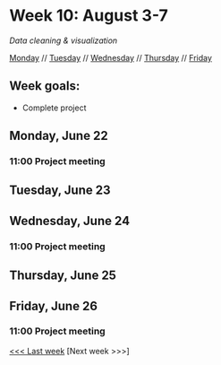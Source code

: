 # Week 10: August 3-7

*Data cleaning & visualization*

[Monday](#monday-july-6) // [Tuesday](#tuesday-july-7) // [Wednesday](#wednesday-july-8) // [Thursday](#thursday-july-9) // [Friday](#friday-july-10)

## Week goals:
- Complete project 

## Monday, June 22

### 11:00 Project meeting

## Tuesday, June 23

## Wednesday, June 24

### 11:00 Project meeting

## Thursday, June 25

## Friday, June 26

### 11:00 Project meeting

[<<< Last week](/2-webdev.md) [Next week >>>]
